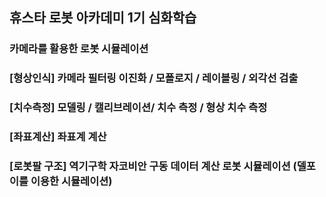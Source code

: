## 휴스타 로봇 아카데미 1기 심화학습 

### 카메라를 활용한 로봇 시뮬레이션 

### [형상인식] 카메라 필터링 이진화 / 모폴로지 / 레이블링 / 외각선 검출 

### [치수측정] 모델링 / 캘리브레이션/ 치수 측정 / 형상 치수 측정 

### [좌표계산] 좌표계 계산 

### [로봇팔 구조] 역기구학 자코비안 구동 데이터 계산 로봇 시뮬레이션 (델포이를 이용한 시뮬레이션)


